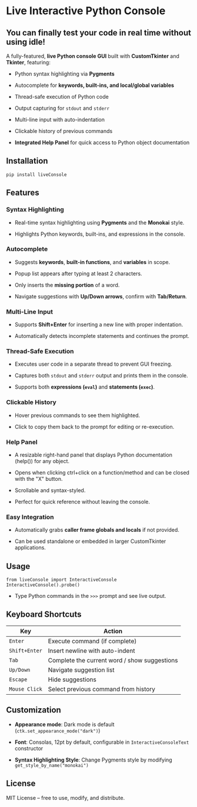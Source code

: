 # Live Interactive Python Console

## You can finally test your code in real time without using idle!

A fully-featured, **live Python console GUI** built with **CustomTkinter** and **Tkinter**, featuring:

*   Python syntax highlighting via **Pygments**
    
*   Autocomplete for **keywords, built-ins, and local/global variables**
    
*   Thread-safe execution of Python code
    
*   Output capturing for `stdout` and `stderr`
    
*   Multi-line input with auto-indentation
    
*   Clickable history of previous commands

* **Integrated Help Panel** for quick access to Python object documentation


## Installation

`pip install liveConsole`


## Features

### Syntax Highlighting

*   Real-time syntax highlighting using **Pygments** and the **Monokai** style.
    
*   Highlights Python keywords, built-ins, and expressions in the console.
    

### Autocomplete

*   Suggests **keywords**, **built-in functions**, and **variables** in scope.
    
*   Popup list appears after typing at least 2 characters.
    
*   Only inserts the **missing portion** of a word.
    
*   Navigate suggestions with **Up/Down arrows**, confirm with **Tab/Return**.
    

### Multi-Line Input

*   Supports **Shift+Enter** for inserting a new line with proper indentation.
    
*   Automatically detects incomplete statements and continues the prompt.
    

### Thread-Safe Execution

*   Executes user code in a separate thread to prevent GUI freezing.
    
*   Captures both `stdout` and `stderr` output and prints them in the console.
    
*   Supports both **expressions (`eval`)** and **statements (`exec`)**.
    

### Clickable History

*   Hover previous commands to see them highlighted.
    
*   Click to copy them back to the prompt for editing or re-execution.
    

### Help Panel

*   A resizable right-hand panel that displays Python documentation (help()) for any object.

*   Opens when clicking ctrl+click on a function/method and can be closed with the "X" button.

*   Scrollable and syntax-styled.

*   Perfect for quick reference without leaving the console.


### Easy Integration

*   Automatically grabs **caller frame globals and locals** if not provided.
    
*   Can be used standalone or embedded in larger CustomTkinter applications.

## Usage

```
from liveConsole import InteractiveConsole
InteractiveConsole().probe()
```

*   Type Python commands in the `>>>` prompt and see live output.

## Keyboard Shortcuts

| Key | Action |
| --- | --- |
| `Enter` | Execute command (if complete) |
| `Shift+Enter` | Insert newline with auto-indent |
| `Tab` | Complete the current word / show suggestions |
| `Up/Down` | Navigate suggestion list |
| `Escape` | Hide suggestions |
| `Mouse Click` | Select previous command from history |


## Customization

*   **Appearance mode**: Dark mode is default (`ctk.set_appearance_mode("dark")`)
    
*   **Font**: Consolas, 12pt by default, configurable in `InteractiveConsoleText` constructor
    
*   **Syntax Highlighting Style**: Change Pygments style by modifying `get_style_by_name("monokai")`



## License

MIT License – free to use, modify, and distribute.
